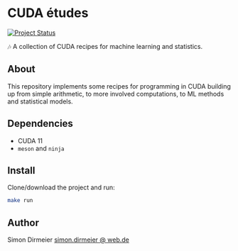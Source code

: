 # CUDA études

[![Project Status](http://www.repostatus.org/badges/latest/concept.svg)](http://www.repostatus.org/#concept)

:notes: A collection of CUDA recipes for machine learning and statistics. 

## About

This repository implements some recipes for programming in CUDA building up from simple arithmetic, to more involved 
computations, to ML methods and statistical models.

## Dependencies

- CUDA 11
- `meson` and `ninja`

## Install

Clone/download the project and run:

```bash
make run
```

## Author

Simon Dirmeier <a href="mailto:simon.dirmeier@web.de">simon.dirmeier @ web.de</a>
